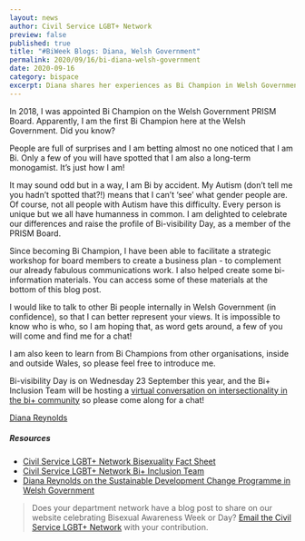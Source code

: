 ```yaml
---
layout: news
author: Civil Service LGBT+ Network
preview: false
published: true
title: "#BiWeek Blogs: Diana, Welsh Government"
permalink: 2020/09/16/bi-diana-welsh-government
date: 2020-09-16
category: bispace
excerpt: Diana shares her experiences as Bi Champion in Welsh Government.
---
```


In 2018, I was appointed Bi Champion on the Welsh Government PRISM Board. Apparently, I am the first Bi Champion here at the Welsh Government. Did you know?

People are full of surprises and I am betting almost no one noticed that I am Bi. Only a few of you will have spotted that I am also a long-term monogamist. It’s just how I am! 

It may sound odd but in a way, I am Bi by accident. My Autism (don’t tell me you hadn’t spotted that?!) means that I can’t ‘see’ what gender people are. Of course, not all people with Autism have this difficulty. Every person is unique but we all have humanness in common. I am delighted to celebrate our differences and raise the profile of Bi-visibility Day, as a member of the PRISM Board.

Since becoming Bi Champion, I have been able to facilitate a strategic workshop for board members to create a business plan - to complement our already fabulous communications work. I also helped create some bi-information materials. You can access some of these materials at the bottom of this blog post.

I would like to talk to other Bi people internally in Welsh Government (in confidence), so that I can better represent your views. It is impossible to know who is who, so I am hoping that, as word gets around, a few of you will come and find me for a chat!

I am also keen to learn from Bi Champions from other organisations, inside and outside Wales, so please feel free to introduce me.

Bi-visibility Day is on Wednesday 23 September this year, and the Bi+ Inclusion Team will be hosting a [virtual conversation on intersectionality in the bi+ community](https://www.eventbrite.co.uk/e/bisectionality-tickets-121350088381) so please come along for a chat!

[Diana Reynolds](mailto:diana.reynolds@gov.wales)

##### Resources
* [Civil Service LGBT+ Network Bisexuality Fact Sheet](https://www.civilservice.lgbt/publication/bi-fact-sheet)
* [Civil Service LGBT+ Network Bi+ Inclusion Team](https://www.civilservice.lgbt/about/our-team/bi-inclusion/)
* [Diana Reynolds on the Sustainable Development Change Programme in Welsh Government](https://academiwales.gov.wales/pages/quick-tips-awgrymiadau-cyflym)

> Does your department network have a blog post to share on our website celebrating Bisexual Awareness Week or Day? [Email the Civil Service LGBT+ Network](mailto:info@civilservice.lgbt) with your contribution.

